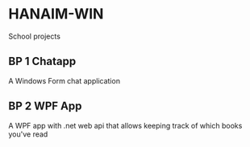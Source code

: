 # HANAIM-WIN

School projects

## BP 1 Chatapp

A Windows Form chat application

## BP 2 WPF App

A WPF app with .net web api that allows keeping track of which books you've read
